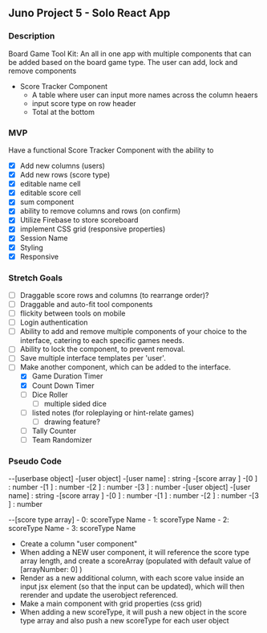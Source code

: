 ## Juno Project 5 - Solo React App

### Description
Board Game Tool Kit: 
An all in one app with multiple components that can be added based on the board game type.
The user can add, lock and remove components
- Score Tracker Component
    - A table where user can input more names across the column heaers
    - input score type on row header
    - Total at the bottom

### MVP
Have a functional Score Tracker Component with the ability to
- [x] Add new columns (users)
- [x] Add new rows (score type)
- [x] editable name cell
- [x] editable score cell
- [x] sum component
- [x] ability to remove columns and rows (on confirm)
- [x] Utilize Firebase to store scoreboard
- [x] implement CSS grid (responsive properties)
- [x] Session Name
- [x] Styling
- [x] Responsive

### Stretch Goals
- [ ] Draggable score rows and columns (to rearrange order)?
- [ ] Draggable and auto-fit tool components
- [ ] flickity between tools on mobile
- [ ] Login authentication
- [ ] Ability to add and remove multiple components of your choice to the interface, catering to each specific games needs.
- [ ] Ability to lock the component, to prevent removal.
- [ ] Save multiple interface templates per 'user'.
- [ ] Make another component, which can be added to the interface. 
    - [x] Game Duration Timer
    - [x] Count Down Timer
    - [ ] Dice Roller
        - [ ] multiple sided dice
    - [ ] listed notes (for roleplaying or hint-relate games)
        - [ ] drawing feature?
    - [ ] Tally Counter
    - [ ] Team Randomizer

### Pseudo Code
--[userbase object]
    -[user object]
        -[user name] : string
        -[score array ]
            -[0 ] : number
            -[1 ] : number
            -[2 ] : number
            -[3 ] : number
    -[user object]
        -[user name] : string
        -[score array ]
            -[0 ] : number
            -[1 ] : number
            -[2 ] : number
            -[3 ] : number


--[score type array]
    - 0: scoreType Name
    - 1: scoreType Name
    - 2: scoreType Name
    - 3: scoreType Name


- Create a column "user component"
- When adding a NEW user component, it will reference the score type array length, and create a scoreArray (populated with default value of [arrayNumber: 0] )
- Render as a new additional column, with each score value inside an input jsx element (so that the input can be updated), which will then rerender and update the userobject referenced.
- Make a main component with grid properties (css grid)
- When adding a new scoreType, it will push a new object in the score type array and also push a new scoreType for each user object